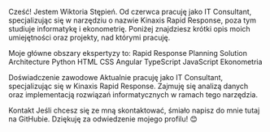 
Cześć! Jestem Wiktoria Stępień. Od czerwca pracuję jako IT Consultant, specjalizując się w narzędziu o nazwie Kinaxis Rapid Response, poza tym studiuje informatykę i ekonometrię. Poniżej znajdziesz krótki opis moich umiejętności oraz projekty, nad którymi pracuję.

Moje główne obszary ekspertyzy to:
Rapid Response
Planning Solution Architecture
Python
HTML
CSS
Angular
TypeScript
JavaScript
Ekonometria

Doświadczenie zawodowe
Aktualnie pracuję jako IT Consultant, specjalizując się w Kinaxis Rapid Response. Zajmuję się analizą danych oraz implementacją rozwiązań informatycznych w ramach tego narzędzia.


Kontakt
Jeśli chcesz się ze mną skontaktować, śmiało napisz do mnie tutaj na GitHubie. Dziękuję za odwiedzenie mojego profilu! 😊






